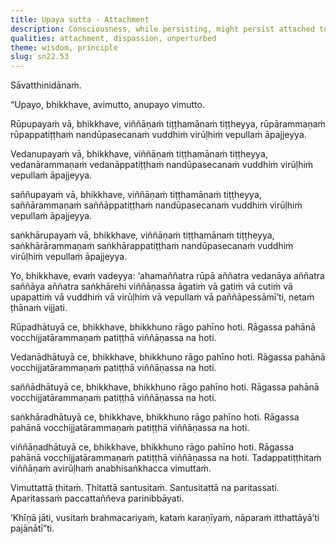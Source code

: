 ```yaml
---
title: Upaya sutta - Attachment
description: Consciousness, while persisting, might persist attached to form, feeling, perception, and intentional constructions. When passion for these is abandoned, the support for the establishment of consciousness is completely cut off. That consciousness, being unestablished, does not grow, and by not intentionally constructing, is liberated.
qualities: attachment, dispassion, unperturbed
theme: wisdom, principle
slug: sn22.53
---
```


Sāvatthinidānaṁ.

“Upayo, bhikkhave, avimutto, anupayo vimutto.

Rūpupayaṁ vā, bhikkhave, viññāṇaṁ tiṭṭhamānaṁ tiṭṭheyya, rūpārammaṇaṁ rūpappatiṭṭhaṁ nandūpasecanaṁ vuddhiṁ virūḷhiṁ vepullaṁ āpajjeyya.

Vedanupayaṁ vā, bhikkhave, viññāṇaṁ tiṭṭhamānaṁ tiṭṭheyya, vedanārammaṇaṁ vedanāppatiṭṭhaṁ nandūpasecanaṁ vuddhiṁ virūḷhiṁ vepullaṁ āpajjeyya.

saññupayaṁ vā, bhikkhave, viññāṇaṁ tiṭṭhamānaṁ tiṭṭheyya, saññārammaṇaṁ saññāppatiṭṭhaṁ nandūpasecanaṁ vuddhiṁ virūḷhiṁ vepullaṁ āpajjeyya.

saṅkhārupayaṁ vā, bhikkhave, viññāṇaṁ tiṭṭhamānaṁ tiṭṭheyya, saṅkhārārammaṇaṁ saṅkhārappatiṭṭhaṁ nandūpasecanaṁ vuddhiṁ virūḷhiṁ vepullaṁ āpajjeyya.

Yo, bhikkhave, evaṁ vadeyya: ‘ahamaññatra rūpā aññatra vedanāya aññatra saññāya aññatra saṅkhārehi viññāṇassa āgatiṁ vā gatiṁ vā cutiṁ vā upapattiṁ vā vuddhiṁ vā virūḷhiṁ vā vepullaṁ vā paññāpessāmī’ti, netaṁ ṭhānaṁ vijjati.

Rūpadhātuyā ce, bhikkhave, bhikkhuno rāgo pahīno hoti. Rāgassa pahānā vocchijjatārammaṇaṁ patiṭṭhā viññāṇassa na hoti.

Vedanādhātuyā ce, bhikkhave, bhikkhuno rāgo pahīno hoti. Rāgassa pahānā vocchijjatārammaṇaṁ patiṭṭhā viññāṇassa na hoti.

saññādhātuyā ce, bhikkhave, bhikkhuno rāgo pahīno hoti. Rāgassa pahānā vocchijjatārammaṇaṁ patiṭṭhā viññāṇassa na hoti.

saṅkhāradhātuyā ce, bhikkhave, bhikkhuno rāgo pahīno hoti. Rāgassa pahānā vocchijjatārammaṇaṁ patiṭṭhā viññāṇassa na hoti.

viññāṇadhātuyā ce, bhikkhave, bhikkhuno rāgo pahīno hoti. Rāgassa pahānā vocchijjatārammaṇaṁ patiṭṭhā viññāṇassa na hoti. Tadappatiṭṭhitaṁ viññāṇaṁ avirūḷhaṁ anabhisaṅkhacca vimuttaṁ.

Vimuttattā ṭhitaṁ. Ṭhitattā santusitaṁ. Santusitattā na paritassati. Aparitassaṁ paccattaññeva parinibbāyati.

‘Khīṇā jāti, vusitaṁ brahmacariyaṁ, kataṁ karaṇīyaṁ, nāparaṁ itthattāyā’ti pajānātī”ti.
